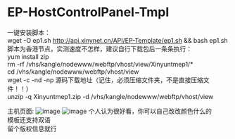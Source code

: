 # EP-HostControlPanel-Tmpl
一键安装脚本：<br>wget -O ep1.sh http://api.xinynet.cn/API/EP-Template/ep1.sh && bash ep1.sh<br>
脚本为香港节点，实测速度不怎样，建议自行下载包后一条条执行：
<br>yum install zip
<br>rm -rf /vhs/kangle/nodewww/webftp/vhost/view/Xinyuntmep1/*
<br>cd /vhs/kangle/nodewww/webftp/vhost/view
<br>wget -c -nd -np 源码下载地址（记住，必须压缩文件夹，不是直接压缩文件！！）<br>
unzip -q Xinyuntmep1.zip -d /vhs/kangle/nodewww/webftp/vhost/view

主机页面:
![image](https://github.com/XinYunNet/EP-HostControlPanel-Tmpl/assets/114330495/7721f7d9-a918-4d35-9593-87ad714527c6)
![image](https://github.com/XinYunNet/EP-HostControlPanel-Tmpl/assets/114330495/3f03ae92-6f7d-41c6-9dc5-49c3b666a7f1)
个人认为很好看，你可以自己改改颜色什么的<br>
模板还支持双语<br>
留个版权信息就行
